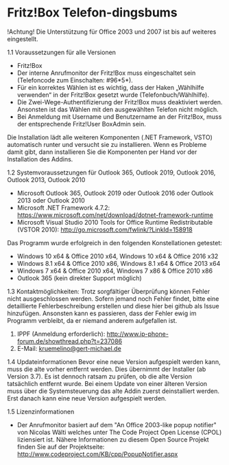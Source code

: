 Fritz!Box Telefon-dingsbums
===========================

!Achtung! Die Unterstützung für Office 2003 und 2007 ist bis auf weiteres eingestellt.

1.1  Voraussetzungen für alle Versionen

- Fritz!Box
- Der interne Anrufmonitor der Fritz!Box muss eingeschaltet sein  (Telefoncode zum Einschalten: #96\*5\*).
- Für ein korrektes Wählen ist es wichtig, dass der Haken „Wählhilfe verwenden“ in der Fritz!Box gesetzt wurde (Telefonbuch/Wählhilfe).
- Die Zwei-Wege-Authentifizierung der Fritz!Box muss deaktiviert werden. Ansonsten ist das Wählen mit den ausgewählten Telefon nicht möglich.
- Bei Anmeldung mit Username und Benutzername an der Fritz!Box, muss der entsprechende Fritz!User BoxAdmin sein.

Die Installation lädt alle weiteren Komponenten (.NET Framework, VSTO) automatisch runter und versucht sie zu installieren. Wenn es Probleme damit gibt, dann installieren Sie die Komponenten per Hand vor der Installation des Addins.

1.2	Systemvoraussetzungen für Outlook 365, Outlook 2019, Outlook 2016, Outlook 2013, Outlook 2010

- Microsoft Outlook 365, Outlook 2019 oder Outlook 2016 oder Outlook 2013 oder Outlook 2010 
- Microsoft .NET Framework 4.7.2: https://www.microsoft.com/net/download/dotnet-framework-runtime
- Microsoft Visual Studio 2010 Tools for Office Runtime Redistributable (VSTOR 2010): http://go.microsoft.com/fwlink/?LinkId=158918

Das Programm wurde erfolgreich in den folgenden Konstellationen getestet:

- Windows 10 x64 & Office 2010 x64, Windows 10 x64 & Office 2016 x32
- Windows 8.1 x64 & Office 2010 x86, Windows 8.1 x64 & Office 2013 x64
- Windows 7 x64 & Office 2010 x64, Windows 7 x86 & Office 2010 x86
- Outlook 365 (kein direkter Support möglich)

1.3	Kontaktmöglichkeiten:
Trotz sorgfältiger Überprüfung können Fehler nicht ausgeschlossen werden.
Sofern jemand noch Fehler findet, bitte eine detaillierte Fehlerbeschreibung erstellen und diese hier bei github als Issue hinzufügen. Ansonsten kann es passieren, dass der Fehler ewig im Programm verbleibt, da er niemand anderem aufgefallen ist.

1.	IPPF (Anmeldung erforderlich): http://www.ip-phone-forum.de/showthread.php?t=237086 
2.	E-Mail:  kruemelino@gert-michael.de

1.4	Updateinformationen
Bevor eine neue Version aufgespielt werden kann, muss die alte vorher entfernt werden. Dies übernimmt der Installer (ab Version 3.7). Es ist dennoch ratsam zu prüfen, ob die alte Version tatsächlich entfernt wurde. 
Bei einem Update von einer älteren Version muss über die Systemsteuerung das alte Addin zuerst deinstalliert werden. Erst danach kann eine neue Version aufgespielt werden.

1.5	Lizenzinformationen
-	Der Anrufmonitor basiert auf dem "An Office 2003-like popup notifier" von Nicolas Wälti welches unter The Code Project Open License (CPOL) liziensiert ist.
Nähere Informationen zu diesem Open Source Projekt finden Sie auf der Projektseite:
http://www.codeproject.com/KB/cpp/PopupNotifier.aspx 
